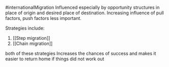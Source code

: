 #internationalMigration 
Influenced especially by opportunity structures in place of origin and desired place of destination.
Increasing influence of pull factors, push factors less important.

Strategies include:
1. [[Step migration]]
2. [[Chain migration]]

both of these strategies Increases the chances of success and makes it easier to return home if things did not work out

